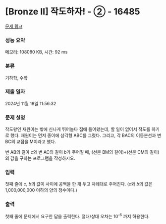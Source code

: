 # [Bronze II] 작도하자! - ② - 16485 

[문제 링크](https://www.acmicpc.net/problem/16485) 

### 성능 요약

메모리: 108080 KB, 시간: 92 ms

### 분류

기하학, 수학

### 제출 일자

2024년 11월 18일 11:56:32

### 문제 설명

<p>작도왕인 재원이는 밖에 신나게 뛰어놀다 집에 들어왔는데, 할 일이 없어서 작도를 하기로 했다. 재원이는 먼저 종이에 삼각형 ABC를 그렸다. 그리고, 각 BAC의 이등분선과 변 BC의 교점을 M이라고 했다.</p>

<p>변 AB의 길이 <em>c</em>와 변 AC의 길이 <em>b</em>가 주어질 때, (선분 BM의 길이)÷(선분 CM의 길이)의 값을 구하는 프로그램을 작성하시오.</p>

### 입력 

 <p>첫째 줄에 <em>c</em>, <em>b</em>의 값이 사이에 공백을 한 개 두고 차례대로 주어진다. (<em>c</em>와 <em>b</em>의 값은 1,000,000,000 이하의 양의 정수이다.)</p>

### 출력 

 <p>첫째 줄에 문제에서 요구한 답을 출력한다. 절대/상대 오차는 10<sup>-6</sup> 까지 허용한다.</p>

